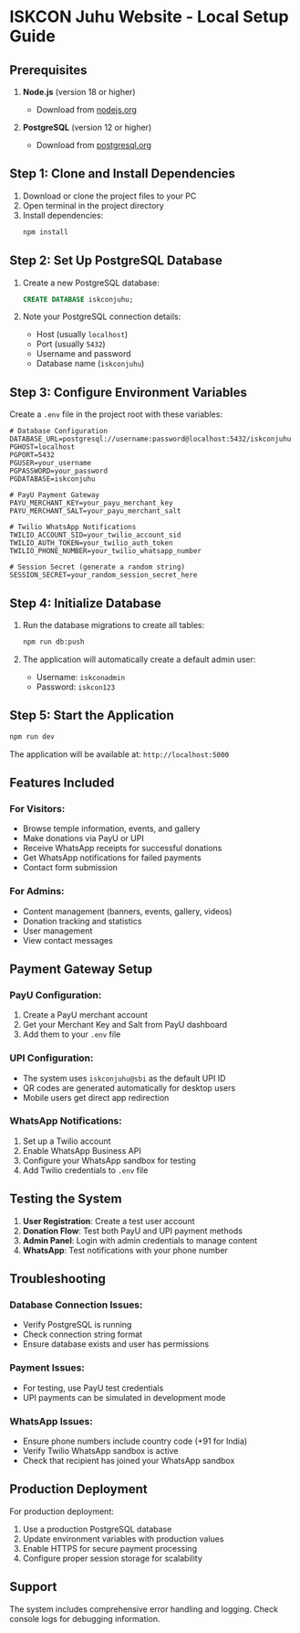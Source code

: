 # ISKCON Juhu Website - Local Setup Guide

## Prerequisites

1. **Node.js** (version 18 or higher)
   - Download from [nodejs.org](https://nodejs.org/)

2. **PostgreSQL** (version 12 or higher)
   - Download from [postgresql.org](https://www.postgresql.org/download/)

## Step 1: Clone and Install Dependencies

1. Download or clone the project files to your PC
2. Open terminal in the project directory
3. Install dependencies:
   ```bash
   npm install
   ```

## Step 2: Set Up PostgreSQL Database

1. Create a new PostgreSQL database:
   ```sql
   CREATE DATABASE iskconjuhu;
   ```

2. Note your PostgreSQL connection details:
   - Host (usually `localhost`)
   - Port (usually `5432`)
   - Username and password
   - Database name (`iskconjuhu`)

## Step 3: Configure Environment Variables

Create a `.env` file in the project root with these variables:

```env
# Database Configuration
DATABASE_URL=postgresql://username:password@localhost:5432/iskconjuhu
PGHOST=localhost
PGPORT=5432
PGUSER=your_username
PGPASSWORD=your_password
PGDATABASE=iskconjuhu

# PayU Payment Gateway
PAYU_MERCHANT_KEY=your_payu_merchant_key
PAYU_MERCHANT_SALT=your_payu_merchant_salt

# Twilio WhatsApp Notifications
TWILIO_ACCOUNT_SID=your_twilio_account_sid
TWILIO_AUTH_TOKEN=your_twilio_auth_token
TWILIO_PHONE_NUMBER=your_twilio_whatsapp_number

# Session Secret (generate a random string)
SESSION_SECRET=your_random_session_secret_here
```

## Step 4: Initialize Database

1. Run the database migrations to create all tables:
   ```bash
   npm run db:push
   ```

2. The application will automatically create a default admin user:
   - Username: `iskconadmin`
   - Password: `iskcon123`

## Step 5: Start the Application

```bash
npm run dev
```

The application will be available at: `http://localhost:5000`

## Features Included

### For Visitors:
- Browse temple information, events, and gallery
- Make donations via PayU or UPI
- Receive WhatsApp receipts for successful donations
- Get WhatsApp notifications for failed payments
- Contact form submission

### For Admins:
- Content management (banners, events, gallery, videos)
- Donation tracking and statistics
- User management
- View contact messages

## Payment Gateway Setup

### PayU Configuration:
1. Create a PayU merchant account
2. Get your Merchant Key and Salt from PayU dashboard
3. Add them to your `.env` file

### UPI Configuration:
- The system uses `iskconjuhu@sbi` as the default UPI ID
- QR codes are generated automatically for desktop users
- Mobile users get direct app redirection

### WhatsApp Notifications:
1. Set up a Twilio account
2. Enable WhatsApp Business API
3. Configure your WhatsApp sandbox for testing
4. Add Twilio credentials to `.env` file

## Testing the System

1. **User Registration**: Create a test user account
2. **Donation Flow**: Test both PayU and UPI payment methods
3. **Admin Panel**: Login with admin credentials to manage content
4. **WhatsApp**: Test notifications with your phone number

## Troubleshooting

### Database Connection Issues:
- Verify PostgreSQL is running
- Check connection string format
- Ensure database exists and user has permissions

### Payment Issues:
- For testing, use PayU test credentials
- UPI payments can be simulated in development mode

### WhatsApp Issues:
- Ensure phone numbers include country code (+91 for India)
- Verify Twilio WhatsApp sandbox is active
- Check that recipient has joined your WhatsApp sandbox

## Production Deployment

For production deployment:
1. Use a production PostgreSQL database
2. Update environment variables with production values
3. Enable HTTPS for secure payment processing
4. Configure proper session storage for scalability

## Support

The system includes comprehensive error handling and logging. Check console logs for debugging information.